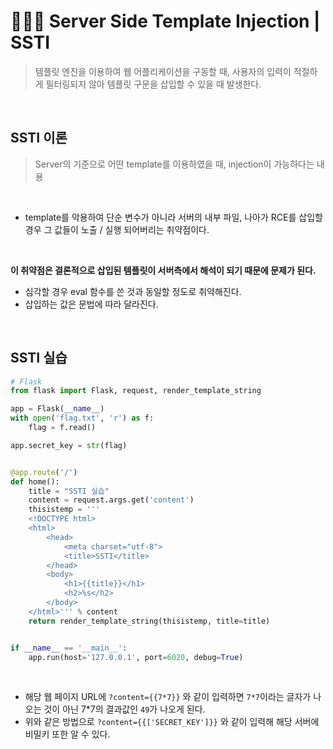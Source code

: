 # 🧑🏻‍💻 Server Side Template Injection | SSTI
> 템플릿 엔진을 이용하여 웹 어플리케이션을 구동할 때, 사용자의 입력이 적절하게 필터링되지 않아 템플릿 구문을 삽입할 수 있을 때 발생한다.
</br>

## SSTI 이론
> Server의 기준으로 어떤 template를 이용하였을 때, injection이 가능하다는 내용

</br>

- template를 악용하여 단순 변수가 아니라 서버의 내부 파일, 나아가 RCE를 삽입할 경우 그 값들이 노출 / 실행 되어버리는 취약점이다.

</br>

**이 취약점은 결론적으로 삽입된 템플릿이 서버측에서 해석이 되기 때문에 문제가 된다.**
</br>

- 심각할 경우 eval 함수를 쓴 것과 동일할 정도로 취약해진다.
- 삽입하는 값은 문법에 따라 달라진다.

</br>

## SSTI 실습


```python
# Flask
from flask import Flask, request, render_template_string

app = Flask(__name__)
with open('flag.txt', 'r') as f:
    flag = f.read()

app.secret_key = str(flag)


@app.route('/')
def home():
    title = "SSTI 실습"
    content = request.args.get('content')
    thisistemp = '''
	<!DOCTYPE html>
	<html>
		<head>
			<meta charset="utf-8">
			<title>SSTI</title>
		</head>
		<body>
			<h1>{{title}}</h1>
			<h2>%s</h2>
		</body>
	</html>''' % content
    return render_template_string(thisistemp, title=title)


if __name__ == '__main__':
    app.run(host='127.0.0.1', port=6020, debug=True)
```

</br>

- 해당 웹 페이지 URL에 `?content={{7*7}}` 와 같이 입력하면 `7*7`이라는 글자가 나오는 것이 아닌 7*7의 결과값인 `49`가 나오게 된다.
- 위와 같은 방법으로 `?content={{['SECRET_KEY']}}` 와 같이 입력해 해당 서버에 비밀키 또한 알 수 있다.

</br>

